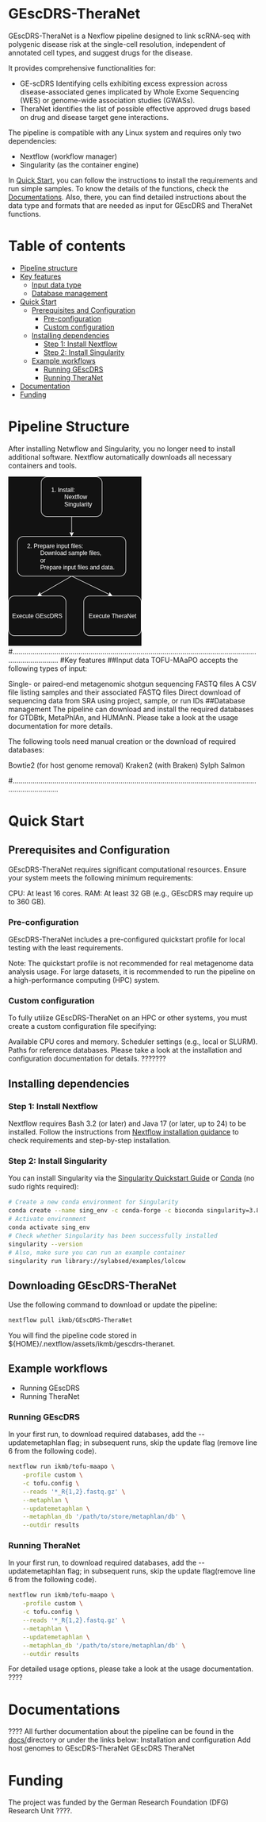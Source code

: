 # GEscDRS-TheraNet

GEscDRS-TheraNet is a Nexflow pipeline designed to link scRNA-seq with polygenic disease risk at the single-cell resolution, independent of annotated cell types, and suggest drugs for the disease.  

It provides comprehensive functionalities for:  
 - GE-scDRS Identifying cells exhibiting excess expression across disease-associated genes implicated by Whole Exome Sequencing (WES) or genome-wide association studies (GWASs).  
 - TheraNet identifies the list of possible effective approved drugs based on drug and disease target gene interactions.   

The pipeline is compatible with any Linux system and requires only two dependencies:  
 - Nextflow (workflow manager)  
 - Singularity  (as the container engine)

In [Quick Start](#quick-start), you can follow the instructions to install the requirements and run simple samples.
To know the details of the functions, check the [Documentations](#documentations). Also, there, you can find detailed instructions about the data type and formats that are needed as input for GEscDRS and TheraNet functions.

# Table of contents
- [Pipeline structure](#pipeline-structure)
- [Key features](#key-features)
	- [Input data type](#input-data-type)
	- [Database management](#database-management)
- [Quick Start](#quick-start)
	- [Prerequisites and Configuration](#prerequisites-and-configuration)
    	- [Pre-configuration](#pre-configuration)
    	- [Custom configuration](#custom-configuration)
	- [Installing dependencies](#installing-dependencies)
		- [Step 1: Install Nextflow](#step-1-Install-nextflow)
		- [Step 2: Install Singularity ](#step-2-Install-singularity )	
	- [Example workflows](#example-workflows)
		- [Running GEscDRS](#running-gescdrs)
		- [Running TheraNet](#running-theranet)
- [Documentation](#documentation)
- [Funding](#funding)

# Pipeline Structure
After installing Netwflow and Singularity, you no longer need to install additional software.
Nextflow automatically downloads all necessary containers and tools.

![Image Alt Text](https://github.com/seirana/GEscDRS-TheraNet/blob/main/Images/Pipeline%20Structure.png)
#...................................................................................................................................................
#Key features
##Input data
TOFU-MAaPO accepts the following types of input:

Single- or paired-end metagenomic shotgun sequencing FASTQ files
A CSV file listing samples and their associated FASTQ files
Direct download of sequencing data from SRA using project, sample, or run IDs
##Database management
The pipeline can download and install the required databases for GTDBtk, MetaPhlAn, and HUMAnN. Please take a look at the usage documentation for more details.

The following tools need manual creation or the download of required databases:

Bowtie2 (for host genome removal)
Kraken2 (with Braken)
Sylph
Salmon

#...................................................................................................................................................
# Quick Start
## Prerequisites and Configuration
GEscDRS-TheraNet requires significant computational resources. Ensure your system meets the following minimum requirements:

CPU: At least 16 cores.
RAM: At least 32 GB (e.g., GEscDRS may require up to 360 GB).

### Pre-configuration
GEscDRS-TheraNet includes a pre-configured quickstart profile for local testing with the least requirements.

Note: The quickstart profile is not recommended for real metagenome data analysis usage.
For large datasets, it is recommended to run the pipeline on a high-performance computing (HPC) system.

### Custom configuration
To fully utilize GEscDRS-TheraNet on an HPC or other systems, you must create a custom configuration file specifying:

Available CPU cores and memory.
Scheduler settings (e.g., local or SLURM).
Paths for reference databases.
Please take a look at the installation and configuration documentation for details. ???????

## Installing dependencies
### Step 1: Install Nextflow
Nextflow requires Bash 3.2 (or later) and Java 17 (or later, up to 24) to be installed. Follow the instructions from [Nextflow installation guidance](https://www.nextflow.io/docs/latest/install.html#install-page) to check requirements and step-by-step installation.

### Step 2: Install Singularity 
You can install Singularity via the [Singularity Quickstart Guide](https://docs.sylabs.io/guides/3.9/user-guide/quick_start.html) or
[Conda](https://docs.conda.io/projects/conda/en/latest/user-guide/install/index.html) (no sudo rights required):
```bash
# Create a new conda environment for Singularity
conda create --name sing_env -c conda-forge -c bioconda singularity=3.8 
# Activate environment
conda activate sing_env
# Check whether Singularity has been successfully installed
singularity --version
# Also, make sure you can run an example container
singularity run library://sylabsed/examples/lolcow
```
## Downloading GEscDRS-TheraNet
Use the following command to download or update the pipeline:
```bash
nextflow pull ikmb/GEscDRS-TheraNet
```
You will find the pipeline code stored in ${HOME}/.nextflow/assets/ikmb/gescdrs-theranet.

## Example workflows
* Running GEscDRS	
* Running TheraNet
  
### Running GEscDRS	
In your first run, to download required databases, add the --updatemetaphlan flag; in subsequent runs, skip the update flag (remove line 6 from the following code).
```bash
nextflow run ikmb/tofu-maapo \
    -profile custom \
    -c tofu.config \
    --reads '*_R{1,2}.fastq.gz' \
    --metaphlan \
    --updatemetaphlan \
    --metaphlan_db '/path/to/store/metaphlan/db' \
    --outdir results
```
	
### Running TheraNet
In your first run, to download required databases, add the --updatemetaphlan flag; in subsequent runs, skip the update flag(remove line 6 from the following code).
```bash
nextflow run ikmb/tofu-maapo \
    -profile custom \
    -c tofu.config \
    --reads '*_R{1,2}.fastq.gz' \
    --metaphlan \
    --updatemetaphlan \
    --metaphlan_db '/path/to/store/metaphlan/db' \
    --outdir results
```
For detailed usage options, please take a look at the usage documentation.	????

# Documentations 
????
All further documentation about the pipeline can be found in the [docs/](https://github.com/seirana/GEscDRS-TheraNet/blob/main/docs)directory or under the links below:
Installation and configuration
Add host genomes to GEscDRS-TheraNet
GEscDRS
TheraNet

# Funding
The project was funded by the German Research Foundation (DFG) Research Unit ????.

